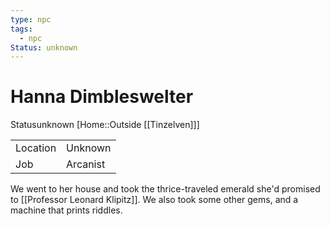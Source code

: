 ```yaml
---
type: npc
tags:
  - npc
Status: unknown
---
```


# Hanna Dimbleswelter
<span class="dataview inline-field"><span class="inline-field-key">Status</span><span class="inline-field-value">unknown</span></span>
[Home::Outside [[Tinzelven]]]


| | |
|---------------|-----------|
| Location 		| Unknown	|
| Job			| Arcanist	|

We went to her house and took the thrice-traveled emerald she'd promised to [[Professor Leonard Klipitz]]. We also took some other gems, and a machine that prints riddles. 